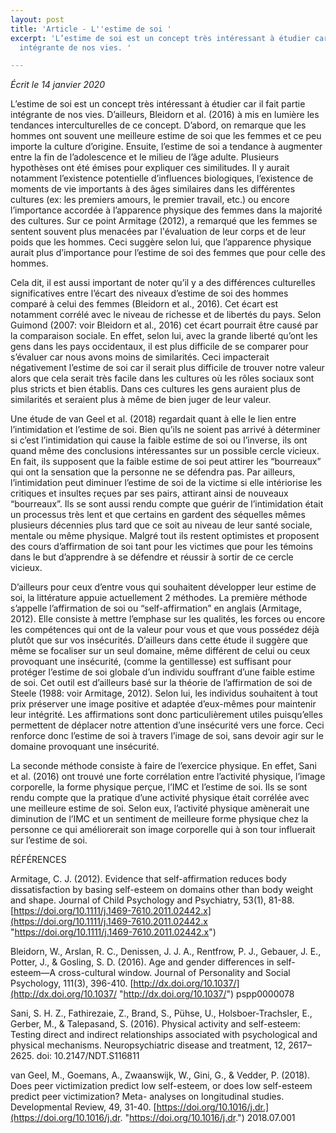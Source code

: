 ```yaml
---
layout: post
title: 'Article - L''estime de soi '
excerpt: 'L’estime de soi est un concept très intéressant à étudier car il fait partie
  intégrante de nos vies. '

---
```

_Écrit le 14 janvier 2020_

L’estime de soi est un concept très intéressant à étudier car il fait partie intégrante de nos vies. D’ailleurs, Bleidorn et al. (2016) à mis en lumière les tendances interculturelles de ce concept. D’abord, on remarque que les hommes ont souvent une meilleure estime de soi que les femmes et ce peu importe la culture d’origine. Ensuite, l’estime de soi a tendance à augmenter entre la fin de l’adolescence et le milieu de l’âge adulte. Plusieurs hypothèses ont été émises pour expliquer ces similitudes. Il y aurait notamment l’existence potentielle d’influences biologiques, l’existence de moments de vie importants à des âges similaires dans les différentes cultures (ex: les premiers amours, le premier travail, etc.) ou encore l’importance accordée à l’apparence physique des femmes dans la majorité des cultures. Sur ce point Armitage (2012), a remarqué que les femmes se sentent souvent plus menacées par l'évaluation de leur corps et de leur poids que les hommes. Ceci suggère selon lui, que l’apparence physique aurait plus d’importance pour l’estime de soi des femmes que pour celle des hommes.

Cela dit, il est aussi important de noter qu’il y a des différences culturelles significatives entre l’écart des niveaux d’estime de soi des hommes comparé à celui des femmes (Bleidorn et al., 2016). Cet écart est notamment corrélé avec le niveau de richesse et de libertés du pays. Selon Guimond (2007: voir Bleidorn et al., 2016) cet écart pourrait être causé par la comparaison sociale. En effet, selon lui, avec la grande liberté qu’ont les gens dans les pays occidentaux, il est plus difficile de se comparer pour s’évaluer car nous avons moins de similarités. Ceci impacterait négativement l’estime de soi car il serait plus difficile de trouver notre valeur alors que cela serait très facile dans les cultures où les rôles sociaux sont plus stricts et bien établis. Dans ces cultures les gens auraient plus de similarités et seraient plus à même de bien juger de leur valeur.

Une étude de van Geel et al. (2018) regardait quant à elle le lien entre l’intimidation et l’estime de soi. Bien qu’ils ne soient pas arrivé à déterminer si c’est l’intimidation qui cause la faible estime de soi ou l’inverse, ils ont quand même des conclusions intéressantes sur un possible cercle vicieux. En fait, ils supposent que la faible estime de soi peut attirer les “bourreaux” qui ont la sensation que la personne ne se défendra pas. Par ailleurs, l’intimidation peut diminuer l’estime de soi de la victime si elle intériorise les critiques et insultes reçues par ses pairs, attirant ainsi de nouveaux “bourreaux”. Ils se sont aussi rendu compte que guérir de l’intimidation était un processus très lent et que certains en gardent des séquelles mêmes plusieurs décennies plus tard que ce soit au niveau de leur santé sociale, mentale ou même physique. Malgré tout ils restent optimistes et proposent des cours d’affirmation de soi tant pour les victimes que pour les témoins dans le but d’apprendre à se défendre et réussir à sortir de ce cercle vicieux.

D’ailleurs pour ceux d’entre vous qui souhaitent développer leur estime de soi, la littérature appuie actuellement 2 méthodes. La première méthode s’appelle l’affirmation de soi ou “self-affirmation” en anglais (Armitage, 2012). Elle consiste à mettre l’emphase sur les qualités, les forces ou encore les compétences qui ont de la valeur pour vous et que vous possédez déjà plutôt que sur vos insécurités. D’ailleurs dans cette étude il suggère que même se focaliser sur un seul domaine, même différent de celui ou ceux provoquant une insécurité, (comme la gentillesse) est suffisant pour protéger l’estime de soi globale d’un individu souffrant d’une faible estime de soi. Cet outil est d’ailleurs basé sur la théorie de l’affirmation de soi de Steele (1988: voir Armitage, 2012). Selon lui, les individus souhaitent à tout prix préserver une image positive et adaptée d’eux-mêmes pour maintenir leur intégrité. Les affirmations sont donc particulièrement utiles puisqu’elles permettent de déplacer notre attention d’une insécurité vers une force. Ceci renforce donc l’estime de soi à travers l’image de soi, sans devoir agir sur le domaine provoquant une insécurité.

La seconde méthode consiste à faire de l’exercice physique. En effet, Sani et al. (2016) ont trouvé une forte corrélation entre l’activité physique, l’image corporelle, la forme physique perçue, l’IMC et l’estime de soi. Ils se sont rendu compte que la pratique d’une activité physique était corrélée avec une meilleure estime de soi. Selon eux, l’activité physique amènerait une diminution de l’IMC et un sentiment de meilleure forme physique chez la personne ce qui améliorerait son image corporelle qui à son tour influerait sur l’estime de soi.

RÉFÉRENCES

Armitage, C. J. (2012). Evidence that self-affirmation reduces body dissatisfaction by basing self-esteem on domains other than body weight and shape. Journal of Child Psychology and Psychiatry, 53(1), 81-88. [https://doi.org/10.1111/j.1469-7610.2011.02442.x](https://doi.org/10.1111/j.1469-7610.2011.02442.x "https://doi.org/10.1111/j.1469-7610.2011.02442.x")

Bleidorn, W., Arslan, R. C., Denissen, J. J. A., Rentfrow, P. J., Gebauer, J. E., Potter, J., & Gosling, S. D. (2016). Age and gender differences in self-esteem—A cross-cultural window. Journal of Personality and Social Psychology, 111(3), 396-410. [http://dx.doi.org/10.1037/](http://dx.doi.org/10.1037/ "http://dx.doi.org/10.1037/") pspp0000078

Sani, S. H. Z., Fathirezaie, Z., Brand, S., Pühse, U., Holsboer-Trachsler, E., Gerber, M., & Talepasand, S. (2016). Physical activity and self-esteem: Testing direct and indirect relationships associated with psychological and physical mechanisms. Neuropsychiatric disease and treatment, 12, 2617–2625. doi: 10.2147/NDT.S116811

van Geel, M., Goemans, A., Zwaanswijk, W., Gini, G., & Vedder, P. (2018). Does peer victimization predict low self-esteem, or does low self-esteem predict peer victimization? Meta- analyses on longitudinal studies. Developmental Review, 49, 31-40. [https://doi.org/10.1016/j.dr.](https://doi.org/10.1016/j.dr. "https://doi.org/10.1016/j.dr.") 2018.07.001